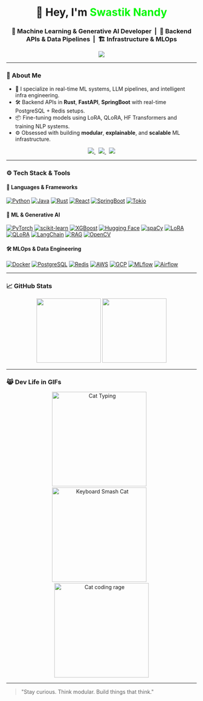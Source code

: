 <h1 align="center">👋 Hey, I'm <span style="color:#00F700;">Swastik Nandy</span></h1>

<h3 align="center">
  🧠 Machine Learning & Generative AI Developer &nbsp;|&nbsp; 🔁 Backend APIs & Data Pipelines &nbsp;|&nbsp; 🏗 Infrastructure & MLOps
</h3>

<p align="center">
  <img src="https://readme-typing-svg.demolab.com?font=Fira+Code&pause=1000&color=00F700&center=true&vCenter=true&width=500&lines=AI+Engineer+%7C+ML+Infra+Dev;Rust+%26+Python+Builder;Coding+with+purpose...+%F0%9F%94%96"/>
</p>

---

### 🧠 About Me

* 🤖 I specialize in real-time ML systems, LLM pipelines, and intelligent infra engineering.
* 🛠️ Backend APIs in **Rust**, **FastAPI**, **SpringBoot** with real-time PostgreSQL + Redis setups.
* 📦 Fine-tuning models using LoRA, QLoRA, HF Transformers and training NLP systems.
* ⚙️ Obsessed with building **modular**, **explainable**, and **scalable** ML infrastructure.

<p align="center">
  <a href="https://www.linkedin.com/in/swastik-nandy/" target="_blank">
    <img src="https://img.shields.io/badge/LinkedIn-%230077B5?style=for-the-badge&logo=linkedin&logoColor=white" />
  </a>
  &nbsp;
  <a href="https://huggingface.co/your-username" target="_blank">
    <img src="https://img.shields.io/badge/HuggingFace-%23FFD21F?style=for-the-badge&logo=huggingface&logoColor=black" />
  </a>
  &nbsp;
  <a href="https://yourdomain.dev" target="_blank">
    <img src="https://img.shields.io/badge/Portfolio-%23000000?style=for-the-badge&logo=github&logoColor=white" />
  </a>
</p>

---

### ⚙️ Tech Stack & Tools

#### 🚀 Languages & Frameworks

[![Python](https://img.shields.io/badge/Python-3776AB?style=flat-square&logo=python&logoColor=white)](https://www.python.org/)
[![Java](https://img.shields.io/badge/Java-007396?style=flat-square&logo=java&logoColor=white)](https://www.java.com/)
[![Rust](https://img.shields.io/badge/Rust-000000?style=flat-square&logo=rust&logoColor=white)](https://www.rust-lang.org/)
[![React](https://img.shields.io/badge/React-20232A?style=flat-square&logo=react&logoColor=61DAFB)](https://react.dev/)
[![SpringBoot](https://img.shields.io/badge/SpringBoot-6DB33F?style=flat-square&logo=springboot&logoColor=white)](https://spring.io/projects/spring-boot)
[![Tokio](https://img.shields.io/badge/Tokio-Rust-blueviolet?style=flat-square&logo=rust)](https://tokio.rs/)

#### 🧠 ML & Generative AI

[![PyTorch](https://img.shields.io/badge/PyTorch-EE4C2C?style=flat-square&logo=pytorch&logoColor=white)](https://pytorch.org/)
[![scikit-learn](https://img.shields.io/badge/Scikit--Learn-F7931E?style=flat-square&logo=scikit-learn&logoColor=white)](https://scikit-learn.org/)
[![XGBoost](https://img.shields.io/badge/XGBoost-FF6600?style=flat-square&logo=python&logoColor=white)](https://xgboost.readthedocs.io/en/latest/)
[![Hugging Face](https://img.shields.io/badge/HuggingFace-FFD21F?style=flat-square&logo=huggingface&logoColor=black)](https://huggingface.co/)
[![spaCy](https://img.shields.io/badge/spaCy-09A3D5?style=flat-square&logo=spacy&logoColor=white)](https://spacy.io/)
[![LoRA](https://img.shields.io/badge/LoRA-FE5196?style=flat-square&logo=OpenAI&logoColor=white)](https://arxiv.org/abs/2106.09685)
[![QLoRA](https://img.shields.io/badge/QLoRA-9146FF?style=flat-square&logo=OpenAI&logoColor=white)](https://arxiv.org/abs/2305.14314)
[![LangChain](https://img.shields.io/badge/LangChain-000000?style=flat-square&logo=langchain&logoColor=white)](https://www.langchain.com/)
[![RAG](https://img.shields.io/badge/RAG-Retrieval--Augmented-green?style=flat-square&logo=OpenAI&logoColor=white)](https://www.pinecone.io/learn/retrieval-augmented-generation/)
[![OpenCV](https://img.shields.io/badge/OpenCV-5C3EE8?style=flat-square&logo=opencv&logoColor=white)](https://opencv.org/)

#### 🛠 MLOps & Data Engineering

[![Docker](https://img.shields.io/badge/Docker-2496ED?style=flat-square&logo=docker&logoColor=white)](https://www.docker.com/)
[![PostgreSQL](https://img.shields.io/badge/PostgreSQL-4169E1?style=flat-square&logo=postgresql&logoColor=white)](https://www.postgresql.org/)
[![Redis](https://img.shields.io/badge/Redis-DC382D?style=flat-square&logo=redis&logoColor=white)](https://redis.io/)
[![AWS](https://img.shields.io/badge/AWS-FF9900?style=flat-square&logo=amazonaws&logoColor=white)](https://aws.amazon.com/)
[![GCP](https://img.shields.io/badge/GCP-4285F4?style=flat-square&logo=googlecloud&logoColor=white)](https://cloud.google.com/)
[![MLflow](https://img.shields.io/badge/MLflow-0194E2?style=flat-square&logo=mlflow&logoColor=white)](https://mlflow.org/)
[![Airflow](https://img.shields.io/badge/Airflow-017CEE?style=flat-square&logo=apacheairflow&logoColor=white)](https://airflow.apache.org/)

---

### 📈 GitHub Stats

<p align="center">
  <img src="https://github-readme-stats.vercel.app/api?username=swastiknandy&show_icons=true&theme=tokyonight" height="170px" />
  <img src="https://github-readme-stats.vercel.app/api/top-langs/?username=swastiknandy&layout=compact&theme=tokyonight" height="170px" />
</p>

---

### 😹 Dev Life in GIFs

<p align="center">
  <img src="https://media.giphy.com/media/VbnUQpnihPSIgIXuZv/giphy.gif" width="250" alt="Cat Typing" />
  &nbsp;&nbsp;
  <img src="https://media.giphy.com/media/5xaOcLGvzHxDKjufnLW/giphy.gif" width="250" alt="Keyboard Smash Cat" />
  &nbsp;&nbsp;
  <img src="https://media.giphy.com/media/JIX9t2j0ZTN9S/giphy.gif" width="250" alt="Cat coding rage" />
</p>

---

> "Stay curious. Think modular. Build things that think."

